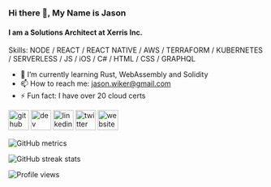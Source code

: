 ### Hi there 👋, My Name is Jason
#### I am a Solutions Architect at Xerris Inc.

Skills: NODE / REACT / REACT NATIVE / AWS / TERRAFORM / KUBERNETES / SERVERLESS / JS / iOS / C# / HTML / CSS / GRAPHQL

- 🌱 I’m currently learning Rust, WebAssembly and Solidity  
- 📫 How to reach me: jason.wiker@gmail.com 
- ⚡ Fun fact: I have over 20 cloud certs 


[<img src='https://img.icons8.com/color/2x/github-2.png' alt='github' height='40'>](https://github.com/Speediing)  [<img src='https://img.icons8.com/color/2x/blog.png' alt='dev' height='40'>](https://dev.to/wiker)  [<img src='https://img.icons8.com/color/2x/linkedin.png' alt='linkedin' height='40'>](https://www.linkedin.com/in/jason-wiker//)  [<img src='https://img.icons8.com/color/2x/twitter.png' alt='twitter' height='40'>](https://twitter.com/Jason_Wiker)  [<img src='https://img.icons8.com/color/2x/name-skin-type-7.png' alt='website' height='40'>](https://wiker.dev)  

![GitHub metrics](https://metrics.lecoq.io/Speediing)  

![GitHub streak stats](https://github-readme-streak-stats.herokuapp.com/?user=Speediing)  

![Profile views](https://gpvc.arturio.dev/Speediing)  
